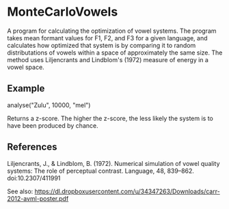 MonteCarloVowels
================

A program for calculating the optimization of vowel systems. The program takes mean formant
values for F1, F2, and F3 for a given language, and calculates how optimized that system is
by comparing it to random distributations of vowels within a space of approximately the same
size. The method uses Liljencrants and Lindblom's (1972) measure of energy in a vowel space.

Example
-------

analyse("Zulu", 10000, "mel")

Returns a z-score. The higher the z-score, the less likely the system is to have been
produced by chance.

References
----------

Liljencrants, J., & Lindblom, B. (1972). Numerical simulation of vowel quality systems: The
role of perceptual contrast. Language, 48, 839–862. doi:10.2307/411991

See also: https://dl.dropboxusercontent.com/u/34347263/Downloads/carr-2012-avml-poster.pdf

